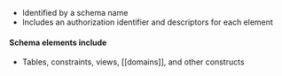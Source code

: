 - Identified by a schema name  
- Includes an authorization identifier and descriptors for each element
#### Schema elements include  
- Tables, constraints, views, [[domains]], and other constructs